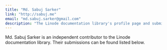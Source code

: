 ```yaml
---
title: "Md. Sabuj Sarker"
link: "http://sabuj.me"
email: "md.sabuj.sarker@gmail.com"
description: "The Linode documentation library's profile page and submission listing for Md. Sabuj Sarker"
---
```


Md. Sabuj Sarker is an independent contributor to the Linode documentation library. Their submissions can be found listed below.